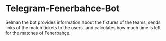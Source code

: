 # Telegram-Fenerbahce-Bot
Selman the bot provides information about the fixtures of the teams, sends links of the match tickets to the users. and calculates how much time is left for the matches of Fenerbahçe.
